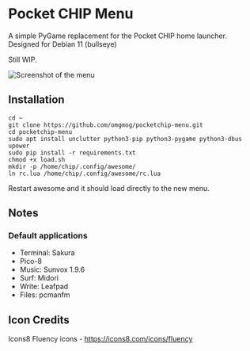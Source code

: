 # Pocket CHIP Menu

A simple PyGame replacement for the Pocket CHIP home launcher. Designed for Debian 11 (bullseye)

Still WIP.

![Screenshot of the menu](https://user-images.githubusercontent.com/50949/139332901-b71a6006-9e25-4ce8-b614-13c5f2cdc231.png)

## Installation

```
cd ~
git clone https://github.com/omgmog/pocketchip-menu.git
cd pocketchip-menu
sudo apt install unclutter python3-pip python3-pygame python3-dbus upower
sudo pip install -r requirements.txt
chmod +x load.sh
mkdir -p /home/chip/.config/awesome/
ln rc.lua /home/chip/.config/awesome/rc.lua
```

Restart awesome and it should load directly to the new menu.

## Notes

### Default applications

- Terminal: Sakura
- Pico-8
- Music: Sunvox 1.9.6
- Surf: Midori
- Write: Leafpad
- Files: pcmanfm

## Icon Credits

Icons8 Fluency icons - https://icons8.com/icons/fluency
